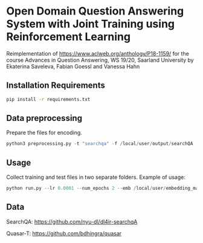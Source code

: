 # Open Domain Question Answering System with Joint Training using Reinforcement Learning

Reimplementation of https://www.aclweb.org/anthology/P18-1159/ for the course Advances in Question Answering, WS 19/20, Saarland University by Ekaterina Saveleva, Fabian Goessl and Vanessa Hahn

## Installation Requirements 
```bash
pip install -r requirements.txt
```

## Data preprocessing
Prepare the files for encoding.
```python
python3 preprocessing.py -t "searchqa" -f /local/user/output/searchQA  -s "test"
```

## Usage 
Collect training and test files in two separate folders. Example of usage: 

```python
python run.py --lr 0.0001 --num_epochs 2 --emb /local/user/embedding_matrix.pkl --id2v /local/user/idx_2_word_dict.pkl --input_train /local/user/train_files_folder/ --input_test /local/user/test_files_folder/
```

## Data
SearchQA: https://github.com/nyu-dl/dl4ir-searchqA

Quasar-T: https://github.com/bdhingra/quasar
